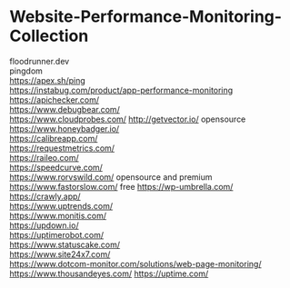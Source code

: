 # Website-Performance-Monitoring-Collection
floodrunner.dev  
pingdom  
https://apex.sh/ping  
https://instabug.com/product/app-performance-monitoring  
https://apichecker.com/  
https://www.debugbear.com/  
https://www.cloudprobes.com/
http://getvector.io/ opensource  
https://www.honeybadger.io/  
https://calibreapp.com/  
https://requestmetrics.com/   
https://raileo.com/  
https://speedcurve.com/  
https://www.rorvswild.com/  opensource and premium
https://www.fastorslow.com/  free
https://wp-umbrella.com/  
https://crawly.app/  
https://www.uptrends.com/  
https://www.monitis.com/  
https://updown.io/  
https://uptimerobot.com/  
https://www.statuscake.com/  
https://www.site24x7.com/  
https://www.dotcom-monitor.com/solutions/web-page-monitoring/  
https://www.thousandeyes.com/
https://uptime.com/

